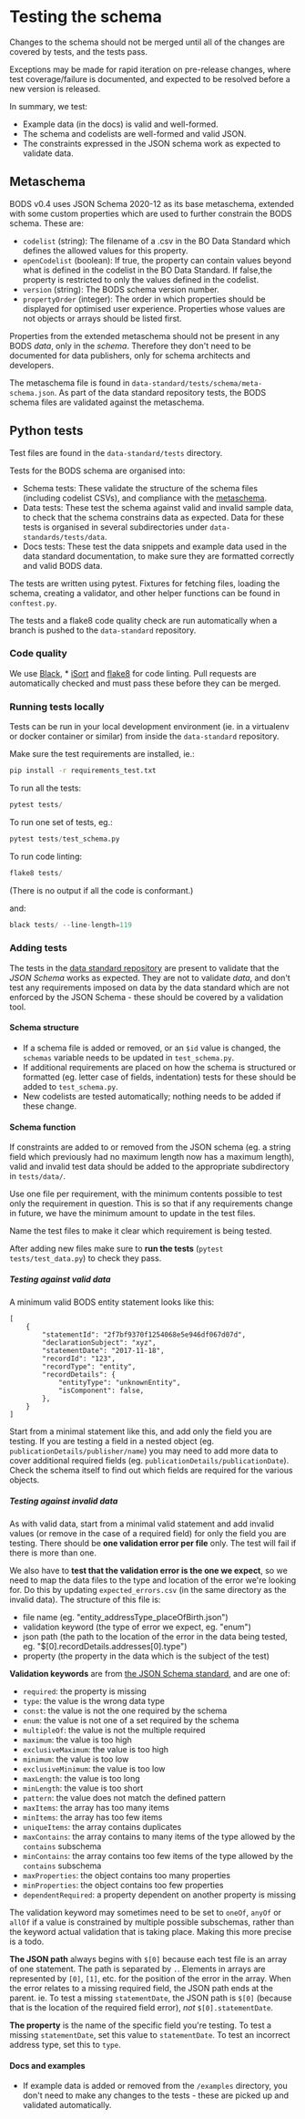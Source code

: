 # Testing the schema

Changes to the schema should not be merged until all of the changes are covered by tests, and the tests pass.

Exceptions may be made for rapid iteration on pre-release changes, where test coverage/failure is documented, and expected to be resolved before a new version is released.

In summary, we test:

* Example data (in the docs) is valid and well-formed.
* The schema and codelists are well-formed and valid JSON.
* The constraints expressed in the JSON schema work as expected to validate data.

## Metaschema

BODS v0.4 uses JSON Schema 2020-12 as its base metaschema, extended with some custom properties which are used to further constrain the BODS schema. These are:

* `codelist` (string): The filename of a .csv in the BO Data Standard which defines the allowed values for this property.
* `openCodelist` (boolean): If true, the property can contain values beyond what is defined in the codelist in the BO Data Standard. If false,the property is restricted to only the values defined in the codelist.
* `version` (string): The BODS schema version number.
* `propertyOrder` (integer): The order in which properties should be displayed for optimised user experience. Properties whose values are not objects or arrays should be listed first.

Properties from the extended metaschema should not be present in any BODS _data_, only in the _schema_. Therefore they don't need to be documented for data publishers, only for schema architects and developers.

The metaschema file is found in `data-standard/tests/schema/meta-schema.json`. As part of the data standard repository tests, the BODS schema files are validated against the metaschema.

## Python tests

Test files are found in the `data-standard/tests` directory.

Tests for the BODS schema are organised into:

* Schema tests: These validate the structure of the schema files (including codelist CSVs), and compliance with the [metaschema](#metaschema).
* Data tests: These test the schema against valid and invalid sample data, to check that the schema constrains data as expected. Data for these tests is organised in several subdirectories under `data-standards/tests/data`.
* Docs tests: These test the data snippets and example data used in the data standard documentation, to make sure they are formatted correctly and valid BODS data.

The tests are written using pytest. Fixtures for fetching files, loading the schema, creating a validator, and other helper functions can be found in `conftest.py`.

The tests and a flake8 code quality check are run automatically when a branch is pushed to the `data-standard` repository.

### Code quality

We use  [Black](https://pypi.org/project/black/), * [iSort](https://pypi.org/project/isort/) and [flake8](https://pypi.org/project/flake8/) for code linting. Pull requests are automatically checked and must pass these before they can be merged.

### Running tests locally

Tests can be run in your local development environment (ie. in a virtualenv or docker container or similar) from inside the `data-standard` repository.

Make sure the test requirements are installed, ie.:

```bash
pip install -r requirements_test.txt
```

To run all the tests:

```python
pytest tests/
```

To run one set of tests, eg.:

```python
pytest tests/test_schema.py
```

To run code linting:

```python
flake8 tests/
```

(There is no output if all the code is conformant.)

and:

```python
black tests/ --line-length=119
```

### Adding tests

The tests in the [data standard repository](https://github.com/openownership/data-standard) are present to validate that the _JSON Schema_ works as expected. They are not to validate _data_, and don't test any requirements imposed on data by the data standard which are not enforced by the JSON Schema - these should be covered by a validation tool.

#### Schema structure

* If a schema file is added or removed, or an `$id` value is changed, the `schemas` variable needs to be updated in `test_schema.py`.
* If additional requirements are placed on how the schema is structured or formatted (eg. letter case of fields, indentation) tests for these should be added to `test_schema.py`.
* New codelists are tested automatically; nothing needs to be added if these change.

#### Schema function

If constraints are added to or removed from the JSON schema (eg. a string field which previously had no maximum length now has a maximum length), valid and invalid test data should be added to the appropriate subdirectory in `tests/data/`.

Use one file per requirement, with the minimum contents possible to test only the requirement in question. This is so that if any requirements change in future, we have the minimum amount to update in the test files.

Name the test files to make it clear which requirement is being tested.

After adding new files make sure to **run the tests** (`pytest tests/test_data.py`) to check they pass.

##### Testing against valid data

A minimum valid BODS entity statement looks like this:

```
[
    {
        "statementId": "2f7bf9370f1254068e5e946df067d07d",
        "declarationSubject": "xyz",
        "statementDate": "2017-11-18",
        "recordId": "123",
        "recordType": "entity",
        "recordDetails": {
            "entityType": "unknownEntity",
            "isComponent": false,
        },
    }
]
```

Start from a minimal statement like this, and add only the field you are testing. If you are testing a field in a nested object (eg. `publicationDetails/publisher/name`) you may need to add more data to cover additional required fields (eg. `publicationDetails/publicationDate`). Check the schema itself to find out which fields are required for the various objects.

##### Testing against invalid data

As with valid data, start from a minimal valid statement and add invalid values (or remove in the case of a required field) for only the field you are testing. There should be **one validation error per file** only. The test will fail if there is more than one.

We also have to **test that the validation error is the one we expect**, so we need to map the data files to the type and location of the error we're looking for. Do this by updating `expected_errors.csv` (in the same directory as the invalid data). The structure of this file is:

* file name (eg. "entity_addressType_placeOfBirth.json")
* validation keyword (the type of error we expect, eg. "enum")
* json path (the path to the location of the error in the data being tested, eg. "$[0].recordDetails.addresses[0].type")
* property (the property in the data which is the subject of the test)

**Validation keywords** are from [the JSON Schema standard](https://json-schema.org/draft/2020-12/meta/validation), and are one of:

* `required`: the property is missing
* `type`: the value is the wrong data type
* `const`: the value is not the one required by the schema
* `enum`: the value is not one of a set required by the schema
* `multipleOf`: the value is not the multiple required
* `maximum`: the value is too high
* `exclusiveMaximum`: the value is too high
* `minimum`: the value is too low
* `exclusiveMinimum`: the value is too low
* `maxLength`: the value is too long
* `minLength`: the value is too short
* `pattern`: the value does not match the defined pattern
* `maxItems`: the array has too many items
* `minItems`: the array has too few items
* `uniqueItems`: the array contains duplicates
* `maxContains`: the array contains to many items of the type allowed by the `contains` subschema
* `minContains`: the array contains too few items of the type allowed by the `contains` subschema
* `maxProperties`: the object contains too many properties
* `minProperties`: the object contains too few properties
* `dependentRequired`: a property dependent on another property is missing

The validation keyword may sometimes need to be set to `oneOf`, `anyOf` or `allOf` if a value is constrained by multiple possible subschemas, rather than the keyword actual validation that is taking place. Making this more precise is a todo.

**The JSON path** always begins with `$[0]` because each test file is an array of one statement. The path is separated by `.`. Elements in arrays are represented by `[0]`, `[1]`, etc. for the position of the error in the array. When the error relates to a missing required field, the JSON path ends at the parent. ie. To test a missing `statementDate`, the JSON path is `$[0]` (because that is the location of the required field error), _not_ `$[0].statementDate`.

**The property** is the name of the specific field you're testing. To test a missing `statementDate`, set this value to `statementDate`. To test an incorrect address type, set this to `type`.

#### Docs and examples

* If example data is added or removed from the `/examples` directory, you don't need to make any changes to the tests - these are picked up and validated automatically.
